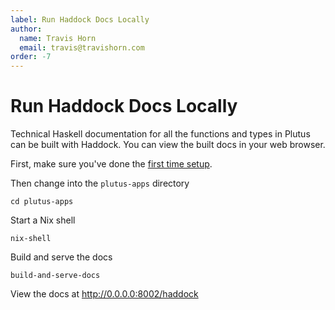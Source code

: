 ```yaml
---
label: Run Haddock Docs Locally
author:
  name: Travis Horn
  email: travis@travishorn.com
order: -7
---
```


# Run Haddock Docs Locally

Technical Haskell documentation for all the functions and types in Plutus can be
built with Haddock. You can view the built docs in your web browser.

First, make sure you've done the [first time setup](../first-time-setup.md).

Then change into the `plutus-apps` directory

```
cd plutus-apps
```

Start a Nix shell

```
nix-shell
```

Build and serve the docs

```
build-and-serve-docs
```

View the docs at http://0.0.0.0:8002/haddock
